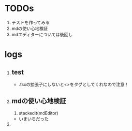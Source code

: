 # TODOs
1. テストを作ってみる
1. mdの使い心地検証
1. mdエディターについては後回し

# logs
1. ## test
	- .tsxの拡張子にしないと<>をタグとしてくれなので注意！
1. ## mdの使い心地検証
	1. stackedit(mdEditor)
	- いまいちだった
1. 